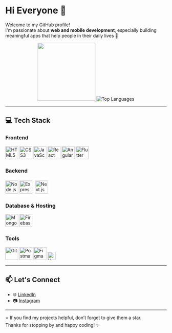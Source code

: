 # Hi Everyone 🙌

Welcome to my GitHub profile!  
I'm passionate about **web and mobile development**, especially building meaningful apps that help people in their daily lives 🚀

<p align="center">
  <a href="https://github.com/anglczbla">
    <img height="180em" src="https://github-readme-stats-eight-theta.vercel.app/api?username=anglczbla&show_icons=true&theme=algolia&include_all_commits=true&count_private=true"/>
  </a>
  <img src="https://github-readme-stats.vercel.app/api/top-langs/?username=anglczbla&layout=compact&theme=algolia&exclude_repo=service,PetHouse,Film-With-RestfulAPI,belajarpab,service,laravelsi4b,flutter_project_si5a" alt="Top Languages"/>
</p>

---

## 💻 Tech Stack

### Frontend
<p>
  <img src="https://cdn.jsdelivr.net/gh/devicons/devicon/icons/html5/html5-original.svg" height="40" alt="HTML5"/>
  <img src="https://cdn.jsdelivr.net/gh/devicons/devicon/icons/css3/css3-original.svg" height="40" alt="CSS3"/>
  <img src="https://cdn.jsdelivr.net/gh/devicons/devicon/icons/javascript/javascript-original.svg" height="40" alt="JavaScript"/>
  <img src="https://cdn.jsdelivr.net/gh/devicons/devicon/icons/react/react-original.svg" height="40" alt="React"/>
  <img src="https://cdn.jsdelivr.net/gh/devicons/devicon/icons/angularjs/angularjs-original.svg" height="40" alt="Angular"/>
  <img src="https://cdn.jsdelivr.net/gh/devicons/devicon/icons/flutter/flutter-original.svg" height="40" alt="Flutter"/>
</p>

### Backend
<p>
  <img src="https://cdn.jsdelivr.net/gh/devicons/devicon/icons/nodejs/nodejs-original.svg" height="40" alt="Node.js"/>
  <img src="https://cdn.jsdelivr.net/gh/devicons/devicon/icons/express/express-original.svg" height="40" alt="Express"/>
  <img src="https://cdn.jsdelivr.net/gh/devicons/devicon/icons/nextjs/nextjs-original.svg" height="40" alt="Next.js" style="background-color: white; padding: 5px; border-radius: 5px;"/>
</p>

### Database & Hosting
<p>
  <img src="https://cdn.jsdelivr.net/gh/devicons/devicon/icons/mongodb/mongodb-original.svg" height="40" alt="MongoDB"/>
  <img src="https://cdn.jsdelivr.net/gh/devicons/devicon/icons/firebase/firebase-plain.svg" height="40" alt="Firebase"/>
</p>

### Tools
<p>
  <img src="https://cdn.jsdelivr.net/gh/devicons/devicon/icons/git/git-original.svg" height="40" alt="Git"/>
  <img src="https://cdn.jsdelivr.net/gh/devicons/devicon/icons/postman/postman-original.svg" height="40" alt="Postman"/>
  <img src="https://cdn.jsdelivr.net/gh/devicons/devicon/icons/figma/figma-original.svg" height="40" alt="Figma"/>
  <img src="https://img.shields.io/badge/Vercel-000000?style=for-the-badge&logo=vercel&logoColor=white" height="25" alt="Vercel"/>
</p>

---

## 📫 Let's Connect

- 🌐 [LinkedIn](https://www.linkedin.com/in/angelica-izabella/)
- 📷 [Instagram](https://www.instagram.com/angelicaizbla)

---

⭐ If you find my projects helpful, don’t forget to give them a star.  
Thanks for stopping by and happy coding! ✨
